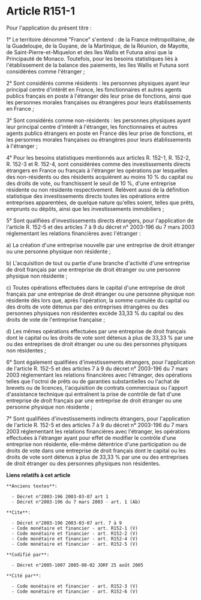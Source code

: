 # Article R151-1

Pour l'application du présent titre :

1° Le territoire dénommé "France" s'entend : de la France métropolitaine, de la Guadeloupe, de la Guyane, de la Martinique,
de la Réunion, de Mayotte, de Saint-Pierre-et-Miquelon et des îles Wallis et Futuna ainsi que la Principauté de Monaco.
Toutefois, pour les besoins statistiques liés à l'établissement de la balance des paiements, les îles Wallis et Futuna sont
considérées comme l'étranger ;

2° Sont considérés comme résidents : les personnes physiques ayant leur principal centre d'intérêt en France, les
fonctionnaires et autres agents publics français en poste à l'étranger dès leur prise de fonctions, ainsi que les personnes
morales françaises ou étrangères pour leurs établissements en France ;

3° Sont considérés comme non-résidents : les personnes physiques ayant leur principal centre d'intérêt à l'étranger, les
fonctionnaires et autres agents publics étrangers en poste en France dès leur prise de fonctions, et les personnes morales
françaises ou étrangères pour leurs établissements à l'étranger ;

4° Pour les besoins statistiques mentionnés aux articles R. 152-1, R. 152-2, R. 152-3 et R. 152-4, sont considérées comme des
investissements directs étrangers en France ou français à l'étranger les opérations par lesquelles des non-résidents ou des
résidents acquièrent au moins 10 % du capital ou des droits de vote, ou franchissent le seuil de 10 %, d'une entreprise
résidente ou non résidente respectivement. Relèvent aussi de la définition statistique des investissements directs toutes les
opérations entre entreprises apparentées, de quelque nature qu'elles soient, telles que prêts, emprunts ou dépôts, ainsi que
les investissements immobiliers ;

5° Sont qualifiées d'investissements directs étrangers, pour l'application de l'article R. 152-5 et des articles 7 à 9 du
décret n° 2003-196 du 7 mars 2003 réglementant les relations financières avec l'étranger :

a) La création d'une entreprise nouvelle par une entreprise de droit étranger ou une personne physique non résidente ;

b) L'acquisition de tout ou partie d'une branche d'activité d'une entreprise de droit français par une entreprise de droit
étranger ou une personne physique non résidente ;

c) Toutes opérations effectuées dans le capital d'une entreprise de droit français par une entreprise de droit étranger ou
une personne physique non résidente dès lors que, après l'opération, la somme cumulée du capital ou des droits de vote
détenus par des entreprises étrangères ou des personnes physiques non résidentes excède 33,33 % du capital ou des droits de
vote de l'entreprise française ;

d) Les mêmes opérations effectuées par une entreprise de droit français dont le capital ou les droits de vote sont détenus à
plus de 33,33 % par une ou des entreprises de droit étranger ou une ou des personnes physiques non résidentes ;

6° Sont également qualifiées d'investissements étrangers, pour l'application de l'article R. 152-5 et des articles 7 à 9 du
décret n° 2003-196 du 7 mars 2003 réglementant les relations financières avec l'étranger, des opérations telles que l'octroi
de prêts ou de garanties substantielles ou l'achat de brevets ou de licences, l'acquisition de contrats commerciaux ou
l'apport d'assistance technique qui entraînent la prise de contrôle de fait d'une entreprise de droit français par une
entreprise de droit étranger ou une personne physique non résidente ;

7° Sont qualifiées d'investissements indirects étrangers, pour l'application de l'article R. 152-5 et des articles 7 à 9 du
décret n° 2003-196 du 7 mars 2003 réglementant les relations financières avec l'étranger, les opérations effectuées à
l'étranger ayant pour effet de modifier le contrôle d'une entreprise non résidente, elle-même détentrice d'une participation
ou de droits de vote dans une entreprise de droit français dont le capital ou les droits de vote sont détenus à plus de 33,33
% par une ou des entreprises de droit étranger ou des personnes physiques non résidentes.

**Liens relatifs à cet article**

	**Anciens textes**:

	  - Décret n°2003-196 2003-03-07 art 1
	  - Décret n°2003-196 du 7 mars 2003 - art. 1 (Ab)

	**Cite**:

	  - Décret n°2003-196 2003-03-07 art. 7 à 9
	  - Code monétaire et financier - art. R152-1 (V)
	  - Code monétaire et financier - art. R152-2 (V)
	  - Code monétaire et financier - art. R152-4 (V)
	  - Code monétaire et financier - art. R152-5 (V)

	**Codifié par**:

	  - Décret n°2005-1007 2005-08-02 JORF 25 août 2005

	**Cité par**:

	  - Code monétaire et financier - art. R152-3 (V)
	  - Code monétaire et financier - art. R152-6 (V)

